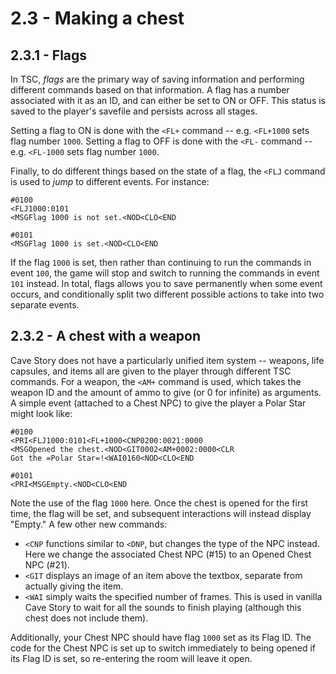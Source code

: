 # 2.3 - Making a chest

## 2.3.1 - Flags

In TSC, *flags* are the primary way of saving information and performing different commands based on that information. A flag has a number associated with it as an ID, and can either be set to ON or OFF. This status is saved to the player's savefile and persists across all stages.

Setting a flag to ON is done with the `<FL+` command -- e.g. `<FL+1000` sets flag number `1000`. Setting a flag to OFF is done with the `<FL-` command -- e.g. `<FL-1000` sets flag number `1000`.

Finally, to do different things based on the state of a flag, the `<FLJ` command is used to *jump* to different events. For instance:

```
#0100
<FLJ1000:0101
<MSGFlag 1000 is not set.<NOD<CLO<END

#0101
<MSGFlag 1000 is set.<NOD<CLO<END
```

If the flag `1000` is set, then rather than continuing to run the commands in event `100`, the game will stop and switch to running the commands in event `101` instead. In total, flags allows you to save permanently when some event occurs, and conditionally split two different possible actions to take into two separate events.

## 2.3.2 - A chest with a weapon

Cave Story does not have a particularly unified item system -- weapons, life capsules, and items all are given to the player through different TSC commands. For a weapon, the `<AM+` command is used, which takes the weapon ID and the amount of ammo to give (or 0 for infinite) as arguments. A simple event (attached to a Chest NPC) to give the player a Polar Star might look like:

```
#0100
<PRI<FLJ1000:0101<FL+1000<CNP0200:0021:0000
<MSGOpened the chest.<NOD<GIT0002<AM+0002:0000<CLR
Got the =Polar Star=!<WAI0160<NOD<CLO<END

#0101
<PRI<MSGEmpty.<NOD<CLO<END
```

Note the use of the flag `1000` here. Once the chest is opened for the first time, the flag will be set, and subsequent interactions will instead display "Empty." 
A few other new commands:

- `<CNP` functions similar to `<DNP`, but changes the type of the NPC instead. Here we change the associated Chest NPC (#15) to an Opened Chest NPC (#21).
- `<GIT` displays an image of an item above the textbox, separate from actually giving the item.
- `<WAI` simply waits the specified number of frames. This is used in vanilla Cave Story to wait for all the sounds to finish playing (although this chest does not include them).

Additionally, your Chest NPC should have flag `1000` set as its Flag ID. The code for the Chest NPC is set up to switch immediately to being opened if its Flag ID is set, so re-entering the room will leave it open.
